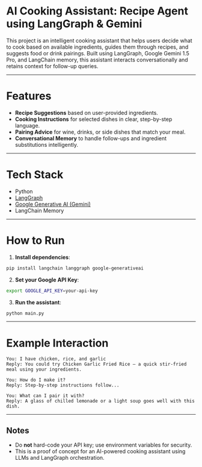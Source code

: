 # AI Cooking Assistant: Recipe Agent using LangGraph & Gemini

This project is an intelligent cooking assistant that helps users decide what to cook based on available ingredients, guides them through recipes, and suggests food or drink pairings. Built using LangGraph, Google Gemini 1.5 Pro, and LangChain memory, this assistant interacts conversationally and retains context for follow-up queries.

---

# Features

- **Recipe Suggestions** based on user-provided ingredients.
- **Cooking Instructions** for selected dishes in clear, step-by-step language.
- **Pairing Advice** for wine, drinks, or side dishes that match your meal.
- **Conversational Memory** to handle follow-ups and ingredient substitutions intelligently.

---

# Tech Stack

- Python
- [LangGraph](https://github.com/langchain-ai/langgraph)
- [Google Generative AI (Gemini)](https://ai.google.dev/)
- LangChain Memory

---

# How to Run

1. **Install dependencies**:

```bash
pip install langchain langgraph google-generativeai
```

2. **Set your Google API Key**:

```bash
export GOOGLE_API_KEY=your-api-key
```

3. **Run the assistant**:

```bash
python main.py
```

---

# Example Interaction

```
You: I have chicken, rice, and garlic
Reply: You could try Chicken Garlic Fried Rice – a quick stir-fried meal using your ingredients.

You: How do I make it?
Reply: Step-by-step instructions follow...

You: What can I pair it with?
Reply: A glass of chilled lemonade or a light soup goes well with this dish.
```

---

## Notes

- Do **not** hard-code your API key; use environment variables for security.
- This is a proof of concept for an AI-powered cooking assistant using LLMs and LangGraph orchestration.
